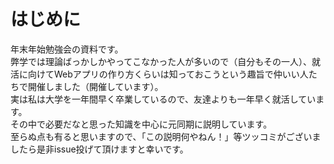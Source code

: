 # はじめに
年末年始勉強会の資料です。  
弊学では理論ばっかしかやってこなかった人が多いので（自分もその一人）、就活に向けてWebアプリの作り方くらいは知っておこうという趣旨で仲いい人たちで開催しました（開催しています）。  
実は私は大学を一年間早く卒業しているので、友達よりも一年早く就活しています。  
その中で必要だなと思った知識を中心に元同期に説明しています。  
至らぬ点も有ると思いますので、「この説明何やねん！」等ツッコミがございましたら是非issue投げて頂けますと幸いです。
